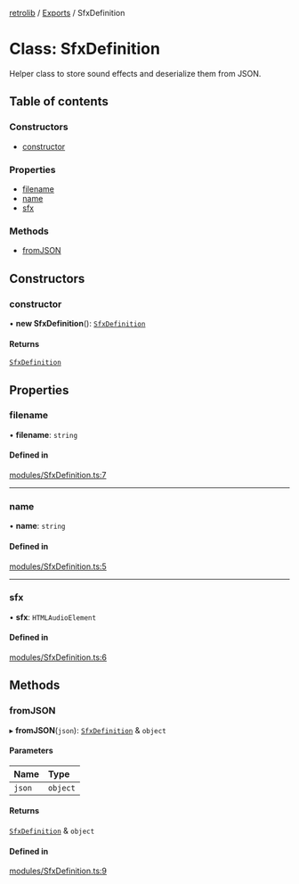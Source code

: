 [retrolib](../README.md) / [Exports](../modules.md) / SfxDefinition

# Class: SfxDefinition

Helper class to store sound effects and deserialize them from JSON.

## Table of contents

### Constructors

- [constructor](SfxDefinition.md#constructor)

### Properties

- [filename](SfxDefinition.md#filename)
- [name](SfxDefinition.md#name)
- [sfx](SfxDefinition.md#sfx)

### Methods

- [fromJSON](SfxDefinition.md#fromjson)

## Constructors

### constructor

• **new SfxDefinition**(): [`SfxDefinition`](SfxDefinition.md)

#### Returns

[`SfxDefinition`](SfxDefinition.md)

## Properties

### filename

• **filename**: `string`

#### Defined in

[modules/SfxDefinition.ts:7](https://github.com/philbgarner/retrolib/blob/d6d017d/src/modules/SfxDefinition.ts#L7)

___

### name

• **name**: `string`

#### Defined in

[modules/SfxDefinition.ts:5](https://github.com/philbgarner/retrolib/blob/d6d017d/src/modules/SfxDefinition.ts#L5)

___

### sfx

• **sfx**: `HTMLAudioElement`

#### Defined in

[modules/SfxDefinition.ts:6](https://github.com/philbgarner/retrolib/blob/d6d017d/src/modules/SfxDefinition.ts#L6)

## Methods

### fromJSON

▸ **fromJSON**(`json`): [`SfxDefinition`](SfxDefinition.md) & `object`

#### Parameters

| Name | Type |
| :------ | :------ |
| `json` | `object` |

#### Returns

[`SfxDefinition`](SfxDefinition.md) & `object`

#### Defined in

[modules/SfxDefinition.ts:9](https://github.com/philbgarner/retrolib/blob/d6d017d/src/modules/SfxDefinition.ts#L9)
